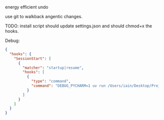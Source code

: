 energy efficient undo

use git to walkback angentic changes.

TODO:
install script should update settings.json and should chmod+x the hooks.

Debug:
```json
{
  "hooks": {
    "SessionStart": [
      {
        "matcher": "startup|resume",
        "hooks": [
          {
            "type": "command",
            "command": "DEBUG_PYCHARM=1 uv run /Users/iain/Desktop/Projects/sporran/.claude/hooks/init.py"
          }
        ]
      }
    ]
  }
}

```
